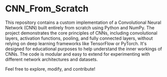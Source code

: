 # CNN_From_Scratch
This repository contains a custom implementation of a Convolutional Neural Network (CNN) built entirely from scratch using Python and NumPy. The project demonstrates the core principles of CNNs, including convolutional layers, activation functions, pooling, and fully connected layers, without relying on deep learning frameworks like TensorFlow or PyTorch. It's designed for educational purposes to help understand the inner workings of CNNs. The code is modular and easy to extend for experimenting with different network architectures and datasets.

Feel free to explore, modify, and contribute!
